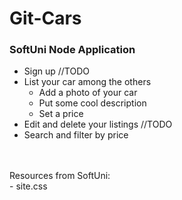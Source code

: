 # Git-Cars
### SoftUni Node Application
 - Sign up //TODO
 - List your car among the others
   - Add a photo of your car
   - Put some cool description
   - Set a price
 - Edit and delete your listings //TODO
 - Search and filter by price
<br/>
<br/>
Resources from SoftUni: <br/>
- site.css
